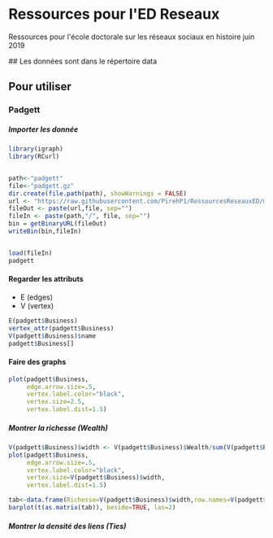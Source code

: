 # Ressources pour l'ED Reseaux
Ressources pour l'école doctorale sur les réseaux sociaux en histoire juin 2019


## Les données sont dans le répertoire data



## Pour utiliser 
###  Padgett 

##### Importer les donnée 
```R
library(igraph)
library(RCurl)


path<-"padgett"
file<-"padgett.gz"
dir.create(file.path(path), showWarnings = FALSE)
url <- "https://raw.githubusercontent.com/PirehP1/RessourcesReseauxED/master/data/"
fileOut <- paste(url,file, sep="")
fileIn <- paste(path,"/", file, sep="")
bin = getBinaryURL(fileOut) 
writeBin(bin,fileIn)  


load(fileIn)
padgett
```
#### Regarder les attributs
* E (edges)
* V (vertex)
```R
E(padgett$Business)
vertex_attr(padgett$Business)
V(padgett$Business)$name
padgett$Business[]
```

#### Faire des graphs 
```R 
plot(padgett$Business, 
     edge.arrow.size=.5, 
     vertex.label.color="black", 
     vertex.size=2.5, 
     vertex.label.dist=1.5)
```

#####  Montrer la richesse (Wealth)
```R 
V(padgett$Business)$width <- V(padgett$Business)$Wealth/sum(V(padgett$Business)$Wealth) * 100
plot(padgett$Business, 
     edge.arrow.size=.5, 
     vertex.label.color="black", 
     vertex.size=V(padgett$Business)$width, 
     vertex.label.dist=1.5)
```


```R 
tab<-data.frame(Richesse=V(padgett$Business)$width,row.names=V(padgett$Business)$name)
barplot(t(as.matrix(tab)), beside=TRUE, las=2)

```


#####  Montrer la densité des liens  (Ties)
